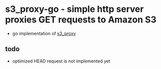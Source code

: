 # s3_proxy-go - simple http server proxies GET requests to Amazon S3

- go implementation of [s3_proxy](https://github.com/sorah/s3_proxy)

## todo

- optimized HEAD request is not implemented yet

